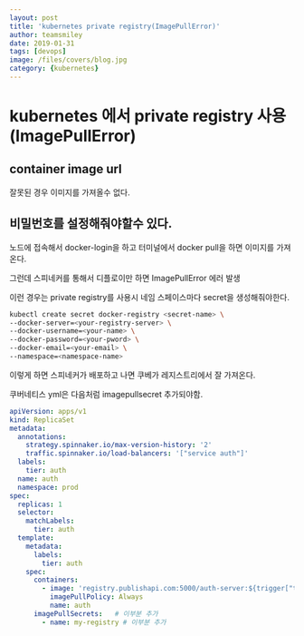 ```yaml
---
layout: post
title: 'kubernetes private registry(ImagePullError)' 
author: teamsmiley
date: 2019-01-31
tags: [devops]
image: /files/covers/blog.jpg
category: {kubernetes}
---
```


# kubernetes 에서 private registry 사용 (ImagePullError)

## container image url
잘못된 경우 이미지를 가져올수 없다.

## 비밀번호를 설정해줘야할수 있다.
노드에 접속해서 docker-login을 하고 터미널에서 docker pull을 하면 이미지를 가져온다.

그런데 스피네커를 통해서 디플로이만 하면 ImagePullError 에러 발생 

이런 경우는 private registry를 사용시 네임 스페이스마다 secret을 생성해줘야한다. 

```bash
kubectl create secret docker-registry <secret-name> \
--docker-server=<your-registry-server> \
--docker-username=<your-name> \
--docker-password=<your-pword> \
--docker-email=<your-email> \
--namespace=<namespace-name> 
```

이렇게 하면 스피네커가 배포하고 나면 쿠베가 레지스트리에서 잘 가져온다.

쿠버네티스 yml은 다음처럼 imagepullsecret 추가되야함. 

```yml
apiVersion: apps/v1
kind: ReplicaSet
metadata:
  annotations:
    strategy.spinnaker.io/max-version-history: '2'
    traffic.spinnaker.io/load-balancers: '["service auth"]'
  labels:
    tier: auth
  name: auth
  namespace: prod
spec:
  replicas: 1
  selector:
    matchLabels:
      tier: auth
  template:
    metadata:
      labels:
        tier: auth
    spec:
      containers:
        - image: 'registry.publishapi.com:5000/auth-server:${trigger["tag"]}'
          imagePullPolicy: Always
          name: auth
      imagePullSecrets:   # 이부분 추가
        - name: my-registry # 이부분 추가
```